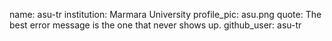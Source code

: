 name: asu-tr
institution: Marmara University
profile_pic: asu.png
quote: The best error message is the one that never shows up.
github_user: asu-tr
